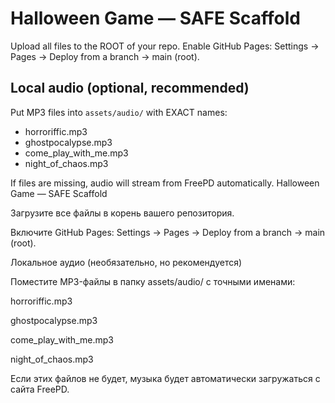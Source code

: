 # Halloween Game — SAFE Scaffold
Upload all files to the ROOT of your repo. Enable GitHub Pages: Settings → Pages → Deploy from a branch → main (root).

## Local audio (optional, recommended)
Put MP3 files into `assets/audio/` with EXACT names:
- horroriffic.mp3
- ghostpocalypse.mp3
- come_play_with_me.mp3
- night_of_chaos.mp3

If files are missing, audio will stream from FreePD automatically.
Halloween Game — SAFE Scaffold

Загрузите все файлы в корень вашего репозитория.

Включите GitHub Pages: Settings → Pages → Deploy from a branch → main (root).

Локальное аудио (необязательно, но рекомендуется)

Поместите MP3-файлы в папку assets/audio/ с точными именами:

horroriffic.mp3

ghostpocalypse.mp3

come_play_with_me.mp3

night_of_chaos.mp3

Если этих файлов не будет, музыка будет автоматически загружаться с сайта FreePD.

